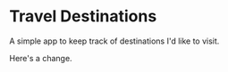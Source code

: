 # Travel Destinations

A simple app to keep track of destinations I'd like to visit.

Here's a change.
